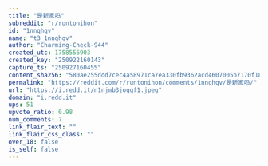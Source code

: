```yaml
---
title: "是新家吗"
subreddit: "r/runtonihon"
id: "1nnqhqv"
name: "t3_1nnqhqv"
author: "Charming-Check-944"
created_utc: 1758556903
created_key: "250922160143"
capture_ts: "250927160455"
content_sha256: "580ae255ddd7cec4a58971ca7ea330fb9362acd4607005b7170f18461bd0b906"
permalink: "https://reddit.com/r/runtonihon/comments/1nnqhqv/是新家吗/"
url: "https://i.redd.it/n1njmb3joqqf1.jpeg"
domain: "i.redd.it"
ups: 51
upvote_ratio: 0.98
num_comments: 7
link_flair_text: ""
link_flair_css_class: ""
over_18: false
is_self: false
---
```


